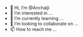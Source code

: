 - 👋 Hi, I’m @Anchalji
- 👀 I’m interested in ...
- 🌱 I’m currently learning ...
- 💞️ I’m looking to collaborate on ...
- 📫 How to reach me ...

<!---
Anchalji/Anchalji is a ✨ special ✨ repository because its `README.md` (this file) appears on your GitHub profile.
You can click the Preview link to take a look at your changes.
--->
